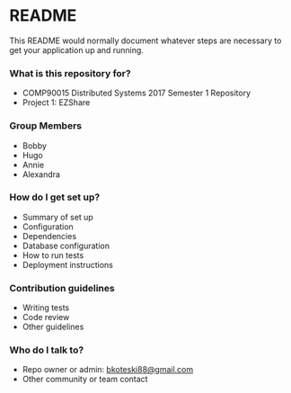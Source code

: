 # README #

This README would normally document whatever steps are necessary to get your application up and running.

### What is this repository for? ###

* COMP90015 Distributed Systems 2017 Semester 1 Repository
* Project 1: EZShare

### Group Members ###

* Bobby
* Hugo
* Annie
* Alexandra

### How do I get set up? ###

* Summary of set up
* Configuration
* Dependencies
* Database configuration
* How to run tests
* Deployment instructions

### Contribution guidelines ###

* Writing tests
* Code review
* Other guidelines

### Who do I talk to? ###

* Repo owner or admin: bkoteski88@gmail.com
* Other community or team contact